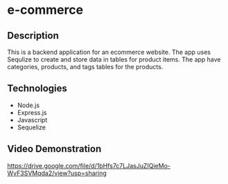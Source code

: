 # e-commerce

## Description

This is a backend application for an ecommerce website. The app uses Sequlize to create and store data in tables for product items. 
The app have categories, products, and tags tables for the products. 

## Technologies

-  Node.js
-  Express.js
-  Javascript
-  Sequelize


## Video Demonstration

https://drive.google.com/file/d/1bHfs7c7LJasJuZIQieMo-WvF3SVMqda2/view?usp=sharing
